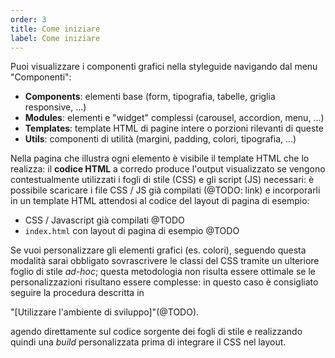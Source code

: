 ```yaml
---
order: 3
title: Come iniziare
label: Come iniziare
---
```


Puoi visualizzare i componenti grafici nella styleguide
navigando dal menu "Componenti":

- **Components**: elementi base (form, tipografia, tabelle, griglia responsive, ...)  
- **Modules**: elementi e "widget" complessi (carousel, accordion, menu, ...)
- **Templates**: template HTML di pagine intere o porzioni rilevanti di queste
- **Utils**: componenti di utilità (margini, padding, colori, tipografia, ...)

Nella pagina che illustra ogni elemento è visibile il template HTML che lo realizza:
il **codice HTML** a corredo produce l'output visualizzato se vengono contestualmente
utilizzati i fogli di stile (CSS) e gli script (JS) necessari: è possibile scaricare
i file CSS / JS già compilati (@TODO: link) e incorporarli in un template HTML
attendosi al codice del layout di pagina di esempio:

* CSS / Javascript già compilati @TODO
* `index.html` con layout di pagina di esempio @TODO

Se vuoi personalizzare gli elementi grafici (es. colori),
seguendo questa modalità sarai obbligato sovrascrivere
le classi del CSS tramite un ulteriore foglio di stile *ad-hoc*;
questa metodologia non risulta essere ottimale
se le personalizzazioni risultano essere complesse:
in questo caso è consigliato seguire la procedura descritta in

"[Utilizzare l'ambiente di sviluppo]"(@TODO).

agendo direttamente sul codice sorgente dei fogli di stile
e realizzando quindi una *build* personalizzata
prima di integrare il CSS nel layout.
